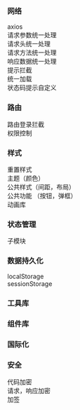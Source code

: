 
### 网络  
axios   
请求参数统一处理  
请求头统一处理  
请求方法统一处理  
响应数据统一处理  
提示拦截  
统一加载  
状态码提示自定义  

### 路由  
路由登录拦截  
权限控制  

###  样式
重置样式    
主题（颜色）    
公共样式（间距，布局）  
公共功能 （按钮，弹框）  
动画库    

### 状态管理  
子模块  

### 数据持久化  
localStorage  
sessionStorage  

### 工具库  


### 组件库  


### 国际化  


### 安全  
代码加密  
请求，响应加密  
加签  




